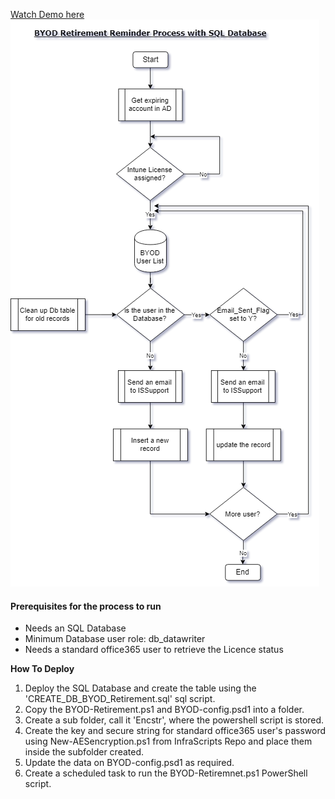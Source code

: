 [Watch Demo here](https://youtu.be/xBoinVvhEoY)
![FlowChart](/images/ByodRetire.png)
#### Prerequisites for the process to run
* Needs an SQL Database
* Minimum Database user role: db_datawriter
* Needs a standard office365 user to retrieve the Licence status

__How To Deploy__
1. Deploy the SQL Database and create the table using the 'CREATE_DB_BYOD_Retirement.sql' sql script.
2. Copy the BYOD-Retirement.ps1 and BYOD-config.psd1 into a folder.
3. Create a sub folder, call it 'Encstr', where the powershell script is stored.
4. Create the key and secure string for standard office365 user's password using New-AESencryption.ps1 from InfraScripts Repo and place them inside the subfolder created.
5. Update the data on BYOD-config.psd1 as required.
6. Create a scheduled task to run the BYOD-Retiremnet.ps1 PowerShell script.

